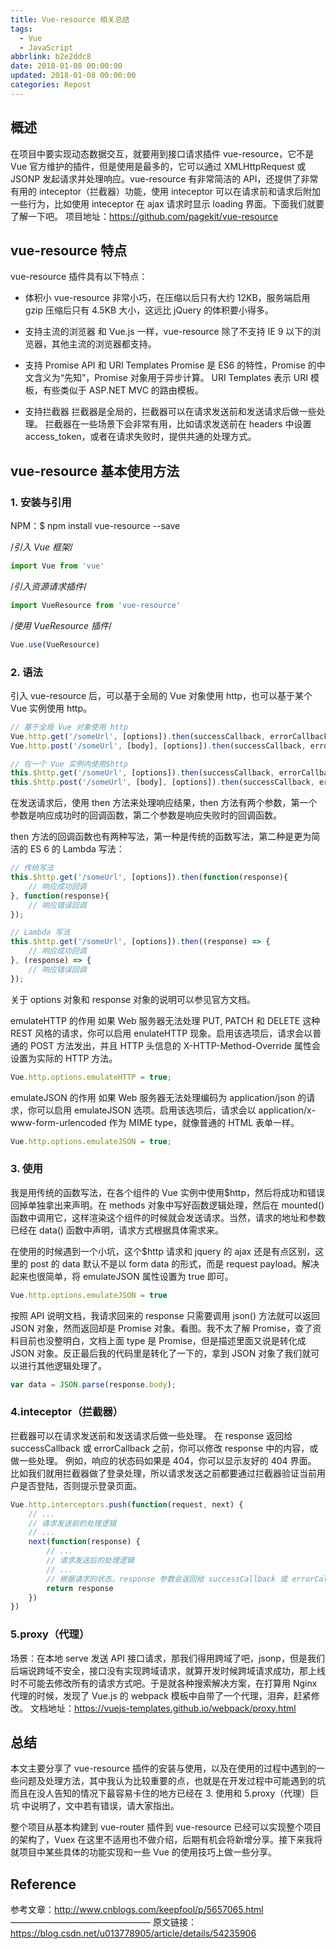 ```yaml
---
title: Vue-resource 相关总结
tags:
  - Vue
  - JavaScript
abbrlink: b2e2ddc8
date: 2018-01-08 00:00:00
updated: 2018-01-08 00:00:00
categories: Repost
---
```


## 概述

在项目中要实现动态数据交互，就要用到接口请求插件 vue-resource，它不是 Vue 官方维护的插件，但是使用是最多的，它可以通过 XMLHttpRequest 或 JSONP 发起请求并处理响应。vue-resource 有非常简洁的 API，还提供了非常有用的 inteceptor（拦截器）功能，使用 inteceptor 可以在请求前和请求后附加一些行为，比如使用 inteceptor 在 ajax 请求时显示 loading 界面。下面我们就要了解一下吧。
项目地址：https://github.com/pagekit/vue-resource

<!-- more -->

## vue-resource 特点

vue-resource 插件具有以下特点：

- 体积小
  vue-resource 非常小巧，在压缩以后只有大约 12KB，服务端启用 gzip 压缩后只有 4.5KB 大小，这远比 jQuery 的体积要小得多。

- 支持主流的浏览器
  和 Vue.js 一样，vue-resource 除了不支持 IE 9 以下的浏览器，其他主流的浏览器都支持。

- 支持 Promise API 和 URI Templates
  Promise 是 ES6 的特性，Promise 的中文含义为“先知”，Promise 对象用于异步计算。 URI Templates 表示 URI 模板，有些类似于 ASP.NET MVC 的路由模板。

- 支持拦截器
  拦截器是全局的，拦截器可以在请求发送前和发送请求后做一些处理。
  拦截器在一些场景下会非常有用，比如请求发送前在 headers 中设置 access_token，或者在请求失败时，提供共通的处理方式。

## vue-resource 基本使用方法

### 1. 安装与引用

NPM：$ npm install vue-resource --save

/*引入 Vue 框架*/

```js
import Vue from 'vue'
```

/*引入资源请求插件*/

```js
import VueResource from 'vue-resource'
```

/*使用 VueResource 插件*/

```js
Vue.use(VueResource)
```

### 2. 语法

引入 vue-resource 后，可以基于全局的 Vue 对象使用 http，也可以基于某个 Vue 实例使用 http。

```js
// 基于全局 Vue 对象使用 http
Vue.http.get('/someUrl', [options]).then(successCallback, errorCallback);
Vue.http.post('/someUrl', [body], [options]).then(successCallback, errorCallback);
```

```js
// 在一个 Vue 实例内使用$http
this.$http.get('/someUrl', [options]).then(successCallback, errorCallback);
this.$http.post('/someUrl', [body], [options]).then(successCallback, errorCallback);
```

在发送请求后，使用 then 方法来处理响应结果，then 方法有两个参数，第一个参数是响应成功时的回调函数，第二个参数是响应失败时的回调函数。

then 方法的回调函数也有两种写法，第一种是传统的函数写法，第二种是更为简洁的 ES 6 的 Lambda 写法：

```js
// 传统写法
this.$http.get('/someUrl', [options]).then(function(response){
    // 响应成功回调
}, function(response){
    // 响应错误回调
});

// Lambda 写法
this.$http.get('/someUrl', [options]).then((response) => {
    // 响应成功回调
}, (response) => {
    // 响应错误回调
});
```

关于 options 对象和 response 对象的说明可以参见官方文档。

emulateHTTP 的作用
如果 Web 服务器无法处理 PUT, PATCH 和 DELETE 这种 REST 风格的请求，你可以启用 enulateHTTP 现象。启用该选项后，请求会以普通的 POST 方法发出，并且 HTTP 头信息的 X-HTTP-Method-Override 属性会设置为实际的 HTTP 方法。

```js
Vue.http.options.emulateHTTP = true;
```

emulateJSON 的作用
如果 Web 服务器无法处理编码为 application/json 的请求，你可以启用 emulateJSON 选项。启用该选项后，请求会以 application/x-www-form-urlencoded 作为 MIME type，就像普通的 HTML 表单一样。

```js
Vue.http.options.emulateJSON = true;
```

### 3. 使用

我是用传统的函数写法，在各个组件的 Vue 实例中使用$http，然后将成功和错误回掉单独拿出来声明。在 methods 对象中写好函数逻辑处理，然后在 mounted() 函数中调用它，这样渲染这个组件的时候就会发送请求。当然，请求的地址和参数已经在 data() 函数中声明，请求方式根据具体需求来。

在使用的时候遇到一个小坑，这个$http 请求和 jquery 的 ajax 还是有点区别，这里的 post 的 data 默认不是以 form data 的形式，而是 request payload。解决起来也很简单，将 emulateJSON 属性设置为 true 即可。

```js
Vue.http.options.emulateJSON = true
```

按照 API 说明文档，我请求回来的 response 只需要调用 json() 方法就可以返回 JSON 对象，然而返回却是 Promise 对象。看图。我不太了解 Promise，查了资料目前也没整明白，文档上面 type 是 Promise，但是描述里面又说是转化成 JSON 对象。反正最后我的代码里是转化了一下的，拿到 JSON 对象了我们就可以进行其他逻辑处理了。

```js
var data = JSON.parse(response.body);
```

### 4.inteceptor（拦截器）

拦截器可以在请求发送前和发送请求后做一些处理。
在 response 返回给 successCallback 或 errorCallback 之前，你可以修改 response 中的内容，或做一些处理。
例如，响应的状态码如果是 404，你可以显示友好的 404 界面。
比如我们就用拦截器做了登录处理，所以请求发送之前都要通过拦截器验证当前用户是否登陆，否则提示登录页面。

```js
Vue.http.interceptors.push(function(request, next) {
    // ...
    // 请求发送前的处理逻辑
    // ...
    next(function(response) {
        // ...
        // 请求发送后的处理逻辑
        // ...
        // 根据请求的状态，response 参数会返回给 successCallback 或 errorCallback
        return response
    })
})
```

### 5.proxy（代理）

场景：在本地 serve 发送 API 接口请求，那我们得用跨域了吧，jsonp，但是我们后端说跨域不安全，接口没有实现跨域请求，就算开发时候跨域请求成功，那上线时不可能去修改所有的请求方式吧。于是就各种搜索解决方案，在打算用 Nginx 代理的时候，发现了 Vue.js 的 webpack 模板中自带了一个代理，泪奔，赶紧修改。
文档地址：https://vuejs-templates.github.io/webpack/proxy.html

## 总结

本文主要分享了 vue-resource 插件的安装与使用，以及在使用的过程中遇到的一些问题及处理方法，其中我认为比较重要的点，也就是在开发过程中可能遇到的坑而且在没人告知的情况下最容易卡住的地方已经在 3. 使用和 5.proxy（代理）巨坑 中说明了，文中若有错误，请大家指出。

整个项目从基本构建到 vue-router 插件到 vue-resource 已经可以实现整个项目的架构了，Vuex 在这里不适用也不做介绍，后期有机会将新增分享。接下来我将就项目中某些具体的功能实现和一些 Vue 的使用技巧上做一些分享。

## Reference

参考文章：http://www.cnblogs.com/keepfool/p/5657065.html
————————————————
原文链接：https://blog.csdn.net/u013778905/article/details/54235906
